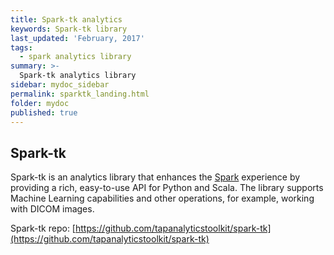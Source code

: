 ```yaml
---
title: Spark-tk analytics
keywords: Spark-tk library
last_updated: 'February, 2017'
tags:
  - spark analytics library
summary: >-
  Spark-tk analytics library
sidebar: mydoc_sidebar
permalink: sparktk_landing.html
folder: mydoc
published: true
---
```


## Spark-tk  

Spark-tk is an analytics library that enhances the [Spark](http://spark.apache.org/) experience by providing a rich, easy-to-use API for Python and Scala. The library supports Machine Learning capabilities and other operations, for example, working with DICOM images.  

Spark-tk repo: [https://github.com/tapanalyticstoolkit/spark-tk](https://github.com/tapanalyticstoolkit/spark-tk)
